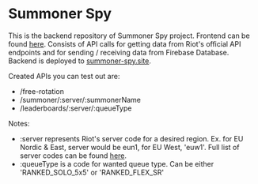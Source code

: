 # Summoner Spy

This is the backend repository of Summoner Spy project. Frontend can be found [here](https://github.com/marinactonci/SummonerSpy-client).
Consists of API calls for getting data from Riot's official API endpoints and for sending / receiving data from Firebase Database.
Backend is deployed to [summoner-spy.site](https://summoner-spy.site/).

Created APIs you can test out are:
- /free-rotation
- /summoner/:server/:summonerName
- /leaderboards/:server/:queueType

Notes:
- :server represents Riot's server code for a desired region. Ex. for EU Nordic & East, server would be eun1, for EU West, 'euw1'. Full list of server codes can be found [here](https://developer.riotgames.com/docs/lol#routing-values).
- :queueType is a code for wanted queue type. Can be either 'RANKED_SOLO_5x5' or 'RANKED_FLEX_SR'
